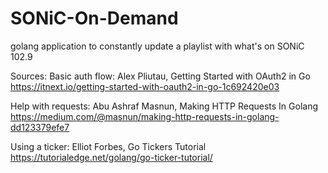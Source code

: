 # SONiC-On-Demand
golang application to constantly update a playlist with what's on SONiC 102.9

Sources:
Basic auth flow: Alex Pliutau, Getting Started with OAuth2 in Go
https://itnext.io/getting-started-with-oauth2-in-go-1c692420e03

Help with requests: Abu Ashraf Masnun, Making HTTP Requests In Golang
https://medium.com/@masnun/making-http-requests-in-golang-dd123379efe7

Using a ticker: Elliot Forbes, Go Tickers Tutorial
https://tutorialedge.net/golang/go-ticker-tutorial/

